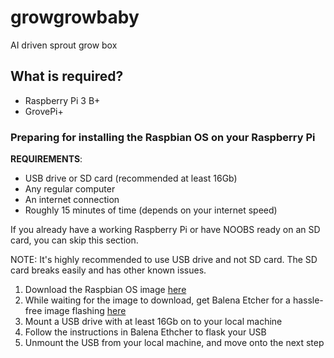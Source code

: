 # growgrowbaby
AI driven sprout grow box

## What is required?

- Raspberry Pi 3 B+
- GrovePi+

### Preparing for installing the Raspbian OS on your Raspberry Pi

**REQUIREMENTS**:

- USB drive or SD card (recommended at least 16Gb)
- Any regular computer
- An internet connection
- Roughly 15 minutes of time (depends on your internet speed)

If you already have a working Raspberry Pi or have NOOBS ready on an SD card, you can skip this section.

NOTE: It's highly recommended to use USB drive and not SD card. The SD card breaks easily and has other known issues. 

1) Download the Raspbian OS image [here](https://www.raspberrypi.org/downloads/raspbian/)
2) While waiting for the image to download, get Balena Etcher for a hassle-free image flashing [here](https://www.balena.io/etcher/)
3) Mount a USB drive with at least 16Gb on to your local machine
4) Follow the instructions in Balena Ethcher to flask your USB 
5) Unmount the USB from your local machine, and move onto the next step

